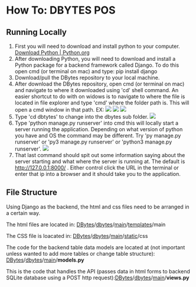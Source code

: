 # How To: DBYTES POS
## Running Locally

1. First you will need to download and install python to your computer. [Download Python | Python.org](https://www.python.org/downloads/)
2. After downloading Python, you will need to download and install a Python package for a backend framework called Django. To do this open cmd (or terminal on mac) and type: pip install django
3. Download/pull the DBytes repository to your local machine.
4. After download the DBytes repository, open cmd (or terminal on mac) and navigate to where it downloaded using 'cd' shell command. An easier shortcut to do with on widows is to navigate to where the file is located in file explorer and type 'cmd' where the folder path is. This will open a cmd window in that path. EX:
![](https://i.imgur.com/FowXjt6.png)
![](https://i.imgur.com/LHxux0f.png)
![](https://i.imgur.com/GBqXqtW.png)
5. Type 'cd dbtytes' to change into the dbytes sub folder.
![](https://i.imgur.com/h3VkzrN.png)
6. Type 'python manage.py runserver' into cmd this will locally start a server running the application. Depending on what version of python you have and OS the command may be different. Try 'py manage.py runserver' or 'py3 manage.py runserver' or 'python3 manage.py runserver'.
![](https://i.imgur.com/2G01BSk.png)
7. That last command should spit out some information saying about the server starting and what where the server is running at. The default is http://127.0.0.1:8000/ . Either control click the URL in the terminal or enter that ip into a browser and it should take you to the application.
## File Structure
Using Django as the backend, the html and css files need to be arranged in a certain way. 

The html files are located in: [DBytes](https://github.com/KeelaBe/DBytes)/[dbytes](https://github.com/KeelaBe/DBytes/tree/main/dbytes)/[main](https://github.com/KeelaBe/DBytes/tree/main/dbytes/main)/[templates](https://github.com/KeelaBe/DBytes/tree/main/dbytes/main/templates)/main

The CSS file is loacated in: [DBytes](https://github.com/KeelaBe/DBytes)/[dbytes](https://github.com/KeelaBe/DBytes/tree/main/dbytes)/[main](https://github.com/KeelaBe/DBytes/tree/main/dbytes/main)/[static](https://github.com/KeelaBe/DBytes/tree/main/dbytes/main/static)/css

The code for the backend table data models are located at (not important unless wanted to add more tables or change table structure): [DBytes](https://github.com/KeelaBe/DBytes)/[dbytes](https://github.com/KeelaBe/DBytes/tree/main/dbytes)/[main](https://github.com/KeelaBe/DBytes/tree/main/dbytes/main)/**models.py** 

This is the code that handles the API (passes data in html forms to backend SQLite database using a POST http request):[DBytes](https://github.com/KeelaBe/DBytes)/[dbytes](https://github.com/KeelaBe/DBytes/tree/main/dbytes)/[main](https://github.com/KeelaBe/DBytes/tree/main/dbytes/main)/**views.py**